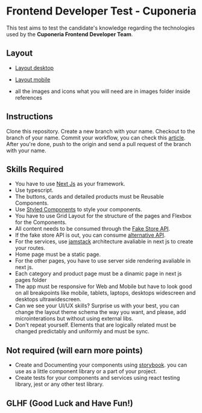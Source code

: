 # Frontend Developer Test - Cuponeria

This test aims to test the candidate's knowledge regarding the technologies used by the **Cuponeria Frontend Developer Team**.

## Layout

- [Layout desktop](https://xd.adobe.com/view/ac4aa5e3-dbab-4bc8-abba-d21f681d1ec2-f919/)

- [Layout mobile](https://xd.adobe.com/view/7ab7b023-531a-493c-bb2e-69853ddb71bb-2fe4/)

- all the images and icons what you will need are in images folder inside references

## Instructions

Clone this repository.
Create a new branch with your name.
Checkout to the branch of your name.
Commit your workflow, you can check this [article](https://medium.com/@rafael.oliveira/como-escrever-boas-mensagens-de-commit-9f8fe852155a).
After you're done, push to the origin and send a pull request of the branch with your name.

## Skills Required

- You have to use [Next Js](https://nextjs.org/) as your framework.
- Use typescript.
- The buttons, cards and detailed products must be Reusable Components.
- Use [Styled Components](https://styled-components.com/) to style your components.
- You have to use Grid Layout for the structure of the pages and Flexbox for the Components.
- All content needs to be consumed through the [Fake Store API](https://fakestoreapi.com/).
- If the fake store API is out, you can consume [alternative API](https://gist.github.com/FranciscoBBC/7d1d5e370ba397f73c981dc27cd71c3d).
- For the services, use [jamstack](https://jamstack.org/) architecture avaliable in next js to create your routes.
- Home page must be a static page.
- For the other pages, you have to use server side rendering avaliable in next js.
- Each category and product page must be a dinamic page in next js pages folder
- The app must be responsive for Web and Mobile but have to look good on all breakpoints like mobile, tablets, laptops, desktops widescreen and desktops ultrawidescreen.
- Can we see your UI/UX skills? Surprise us with your best, you can change the layout theme schema the way you want, and please, add microinterations but without using external libs.
- Don't repeat yourself. Elements that are logically related must be changed predictably and uniformly and must be sync.

## Not required (will earn more points)

- Create and Documenting your components using [storybook](https://storybook.js.org/).
  you can use as a little component library or a part of your project.
- Create tests for your components and services using react testing library, jest or
  any other test library.

## GLHF (Good Luck and Have Fun!)
